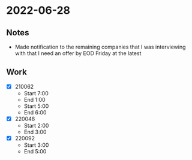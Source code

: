 # 2022-06-28
## Notes
- Made notification to the remaining companies that I was interviewing with that I need an offer by EOD Friday at the latest

## Work
- [x] 210062
	- Start 7:00
	- End 1:00
	- Start 5:00
	- End 6:00
- [x] 220048
	- Start 2:00
	- End 3:00
- [x] 220092
	- Start 3:00
	- End 5:00